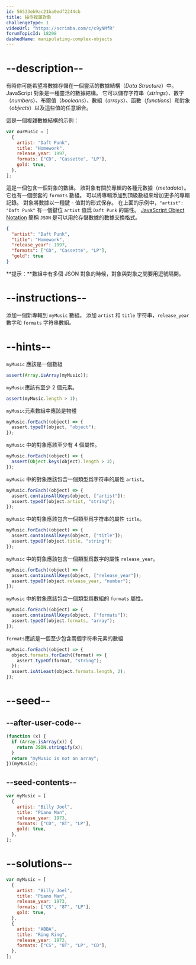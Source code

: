 ```yaml
---
id: 56533eb9ac21ba0edf2244cb
title: 操作複雜對象
challengeType: 1
videoUrl: "https://scrimba.com/c/c9yNMfR"
forumTopicId: 18208
dashedName: manipulating-complex-objects
---
```


# --description--

有時你可能希望將數據存儲在一個靈活的數據結構（<dfn>Data Structure</dfn>）中。 JavaScript 對象是一種靈活的數據結構。 它可以儲存字符串（<dfn>strings</dfn>）、數字（<dfn>numbers</dfn>）、布爾值（<dfn>booleans</dfn>）、數組（<dfn>arrays</dfn>）、函數（<dfn>functions</dfn>）和對象（<dfn>objects</dfn>）以及這些值的任意組合。

這是一個複雜數據結構的示例：

```js
var ourMusic = [
  {
    artist: "Daft Punk",
    title: "Homework",
    release_year: 1997,
    formats: ["CD", "Cassette", "LP"],
    gold: true,
  },
];
```

這是一個包含一個對象的數組。 該對象有關於專輯的各種元數據（<dfn>metadata</dfn>）。 它也有一個嵌套的 `formats` 數組。 可以將專輯添加到頂級數組來增加更多的專輯記錄。 對象將數據以一種鍵 - 值對的形式保存。 在上面的示例中，`"artist": "Daft Punk"` 有一個鍵位 `artist` 值爲 `Daft Punk` 的屬性。 [JavaScript Object Notation](http://www.json.org/) 簡稱 `JSON` 是可以用於存儲數據的數據交換格式。

```json
{
  "artist": "Daft Punk",
  "title": "Homework",
  "release_year": 1997,
  "formats": ["CD", "Cassette", "LP"],
  "gold": true
}
```

**提示：**數組中有多個 JSON 對象的時候，對象與對象之間要用逗號隔開。

# --instructions--

添加一個新專輯到 `myMusic` 數組。 添加 `artist` 和 `title` 字符串，`release_year` 數字和 `formats` 字符串數組。

# --hints--

`myMusic` 應該是一個數組

```js
assert(Array.isArray(myMusic));
```

`myMusic`應該有至少 2 個元素。

```js
assert(myMusic.length > 1);
```

`myMusic`元素數組中應該是物體

```js
myMusic.forEach((object) => {
  assert.typeOf(object, "object");
});
```

`myMusic` 中的對象應該至少有 4 個屬性。

```js
myMusic.forEach((object) => {
  assert(Object.keys(object).length > 3);
});
```

`myMusic` 中的對象應該包含一個類型爲字符串的屬性 `artist`。

```js
myMusic.forEach((object) => {
  assert.containsAllKeys(object, ["artist"]);
  assert.typeOf(object.artist, "string");
});
```

`myMusic` 中的對象應該包含一個類型爲字符串的屬性 `title`。

```js
myMusic.forEach((object) => {
  assert.containsAllKeys(object, ["title"]);
  assert.typeOf(object.title, "string");
});
```

`myMusic` 中的對象應該包含一個類型爲數字的屬性 `release_year`。

```js
myMusic.forEach((object) => {
  assert.containsAllKeys(object, ["release_year"]);
  assert.typeOf(object.release_year, "number");
});
```

`myMusic` 中的對象應該包含一個類型爲數組的 `formats` 屬性。

```js
myMusic.forEach((object) => {
  assert.containsAllKeys(object, ["formats"]);
  assert.typeOf(object.formats, "array");
});
```

`formats`應該是一個至少包含兩個字符串元素的數組

```js
myMusic.forEach((object) => {
  object.formats.forEach((format) => {
    assert.typeOf(format, "string");
  });
  assert.isAtLeast(object.formats.length, 2);
});
```

# --seed--

## --after-user-code--

```js
(function (x) {
  if (Array.isArray(x)) {
    return JSON.stringify(x);
  }
  return "myMusic is not an array";
})(myMusic);
```

## --seed-contents--

```js
var myMusic = [
  {
    artist: "Billy Joel",
    title: "Piano Man",
    release_year: 1973,
    formats: ["CD", "8T", "LP"],
    gold: true,
  },
];
```

# --solutions--

```js
var myMusic = [
  {
    artist: "Billy Joel",
    title: "Piano Man",
    release_year: 1973,
    formats: ["CS", "8T", "LP"],
    gold: true,
  },
  {
    artist: "ABBA",
    title: "Ring Ring",
    release_year: 1973,
    formats: ["CS", "8T", "LP", "CD"],
  },
];
```
